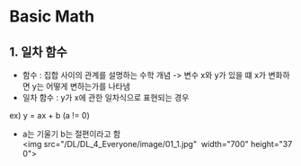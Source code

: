 # Basic Math 
## 1. 일차 함수 
- 함수 : 집합 사이의 관계를 설명하는 수학 개념 -> 변수 x와 y가 있을 떄 x가 변화하면 y는 어떻게 변하는가를 나타냄
- 일차 함수 : y가 x에 관한 일차식으로 표현되는 경우 

ex) y = ax + b (a != 0)
- a는 기울기 b는 절편이라고 함
<img src="/DL/DL_4_Everyone/image/01_1.jpg"  width="700" height="370">